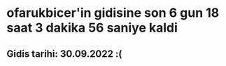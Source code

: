 # ofarukbicer'in gidisine son 6 gun 18 saat 3 dakika 56 saniye kaldi

## Gidis tarihi: 30.09.2022 :(